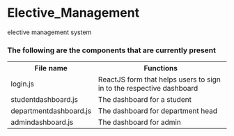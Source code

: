 # Elective_Management
elective management system
### The following are the components that are currently present
<table>
<tr>
<th>File name</th>
<th>Functions</th>
</tr>
<tr>
<td>login.js</td>
<td>ReactJS form that helps users to sign in to the respective dashboard</td>
</tr>
<tr>
<td>studentdashboard.js</td>
<td>The dashboard for a student</td>
</tr>
<tr>
<td>departmentdashboard.js</td>
<td>The dashboard for department head</td>
</tr>
<tr>
<td>admindashboard.js</td>
<td>The dashboard for admin</td>
</tr>
</table>